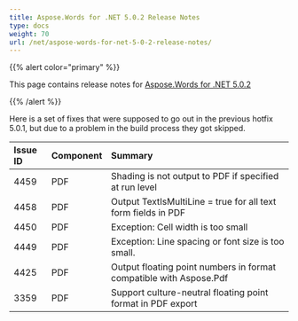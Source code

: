 ```yaml
---
title: Aspose.Words for .NET 5.0.2 Release Notes
type: docs
weight: 70
url: /net/aspose-words-for-net-5-0-2-release-notes/
---
```


{{% alert color="primary" %}} 

This page contains release notes for [Aspose.Words for .NET 5.0.2](http://www.aspose.com/downloads/words/net/new-releases/aspose.words-for-.net-5.0.2/)

{{% /alert %}} 

Here is a set of fixes that were supposed to go out in the previous hotfix 5.0.1, but due to a problem in the build process they got skipped.

|Issue ID |Component |Summary |
| :- | :- | :- |
|4459 |PDF |Shading is not output to PDF if specified at run level |
|4458 |PDF |Output TextIsMultiLine = true for all text form fields in PDF |
|4450 |PDF |Exception: Cell width is too small |
|4449 |PDF |Exception: Line spacing or font size is too small. |
|4425 |PDF |Output floating point numbers in format compatible with Aspose.Pdf |
|3359 |PDF |Support culture-neutral floating point format in PDF export |


